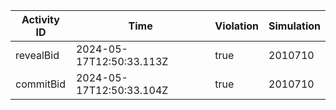 | Activity ID | Time | Violation | Simulation |
| --- | --- | --- | --- |
| revealBid | 2024-05-17T12:50:33.113Z | true | 2010710 |
| commitBid | 2024-05-17T12:50:33.104Z | true | 2010710 |